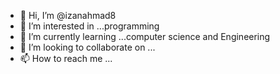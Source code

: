 - 👋 Hi, I’m @izanahmad8
- 👀 I’m interested in ...programming
- 🌱 I’m currently learning ...computer science and Engineering
- 💞️ I’m looking to collaborate on ...
- 📫 How to reach me ...

<!---
izanahmad8/izanahmad8 is a ✨ special ✨ repository because its `README.md` (this file) appears on your GitHub profile.
You can click the Preview link to take a look at your changes.
--->
